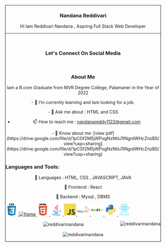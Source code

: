  <div style="border:1px solid black">
 <h3 style="text-align: center;">Nandana Reddivari</h3>
 <p style="text-align: center;">Hi <img style="width:20px","height:20px" src="https://raw.githubusercontent.com/MartinHeinz/MartinHeinz/master/wave.gif" alt="">Iam Reddivari Nandana , Aspring Full Stack Web Developer</p>
 <hr/>
  <div style="text-align:center">
 <img style="height:200px","width:200px" src="https://encrypted-tbn0.gstatic.com/images?q=tbn:ANd9GcQLGmQRsZR_PsMG6xbVzTEfgLGrBprTohlUK-Jv1GC0dfenlr_zs4xN-jTUcdvhgDcWYnw&usqp=CAU" alt=""/>
  
  
 <h3>Let's Connect On Social Media</h3>
  <a title="nandanareddy1122@gmail.com" href="mailto:nandanareddy1122@gmail.com" target="blank"><img style="width:25px","height:25px" src="https://cdn-icons-png.flaticon.com/128/10829/10829119.png" alt="" /></a>
 <a href="https://www.linkedin.com/in/reddivari-nandana-9b68aa251/" target="blank"><img style="width:25px","height:25px" src="https://cdn-icons-png.flaticon.com/128/3536/3536505.png" alt="" /></a>
 
 <h3>About Me</h3>
  <p>Iam a B.com Graduate from MVR Degree College, Palamaner in the Year of 2022</p>
  <p>- 🌱 I’m currently learning and Iam looking for a job.</p>
 
  <p>- 💬 Ask me about : HTML and CSS</p>

 - 📫 How to reach me : nandanareddy1122@gmail.com

  <p>- 📄 Know about me :[view pdf] (https://drive.google.com/file/d/1pCGf2M5jWPogNzNtluTtNgrdWHcZnzBS/view?usp=sharing](https://drive.google.com/file/d/1pCGf2M5jWPogNzNtluTtNgrdWHcZnzBS/view?usp=sharing)
 <h3 align="left">Languages and Tools:</h3>
 <p>🚀 Languages : HTML, CSS , JAVASCRIPT, JAVA</p>
 <P>🚀 Frontend : React</P>
 <P>🚀 Backend : Mysql , DBMS</P>
 

<p align="left"> <a href="https://www.w3schools.com/css/" target="_blank" rel="noreferrer"> <img src="https://raw.githubusercontent.com/devicons/devicon/master/icons/css3/css3-original-wordmark.svg" alt="css3" width="40" height="40"/> </a> <a href="https://www.figma.com/" target="_blank" rel="noreferrer"> <img src="https://www.vectorlogo.zone/logos/figma/figma-icon.svg" alt="figma" width="40" height="40"/> </a> <a href="https://www.w3.org/html/" target="_blank" rel="noreferrer"> <img src="https://raw.githubusercontent.com/devicons/devicon/master/icons/html5/html5-original-wordmark.svg" alt="html5" width="40" height="40"/> </a> <a href="https://www.java.com" target="_blank" rel="noreferrer"> <img src="https://raw.githubusercontent.com/devicons/devicon/master/icons/java/java-original.svg" alt="java" width="40" height="40"/> </a> <a href="https://developer.mozilla.org/en-US/docs/Web/JavaScript" target="_blank" rel="noreferrer"> <img src="https://raw.githubusercontent.com/devicons/devicon/master/icons/javascript/javascript-original.svg" alt="javascript" width="40" height="40"/> </a> <a href="https://www.mysql.com/" target="_blank" rel="noreferrer"> <img src="https://raw.githubusercontent.com/devicons/devicon/master/icons/mysql/mysql-original-wordmark.svg" alt="mysql" width="40" height="40"/> </a> <a href="https://nodejs.org" target="_blank" rel="noreferrer"> <img src="https://raw.githubusercontent.com/devicons/devicon/master/icons/nodejs/nodejs-original-wordmark.svg" alt="nodejs" width="40" height="40"/> </a> <a href="https://www.python.org" target="_blank" rel="noreferrer"> <img src="https://raw.githubusercontent.com/devicons/devicon/master/icons/python/python-original.svg" alt="python" width="40" height="40"/> </a> <a href="https://reactjs.org/" target="_blank" rel="noreferrer"> <img src="https://raw.githubusercontent.com/devicons/devicon/master/icons/react/react-original-wordmark.svg" alt="react" width="40" height="40"/> </a> </p>



<p><img align="right" src="https://github-readme-stats.vercel.app/api/top-langs?username=reddivarinandana&show_icons=true&locale=en&layout=compact" alt="reddivarinandana" /></p>


<p>&nbsp;<img align="center" src="https://github-readme-stats.vercel.app/api?username=reddivarinandana&show_icons=true&locale=en" alt="reddivarinandana" /></p>

<p></p>


<div display:"flex">
    <p><img align="center" src="https://github-readme-streak-stats.herokuapp.com/?user=reddivarinandana&" alt="reddivarinandana" /></p>
   

</div>

</div>

</div>
